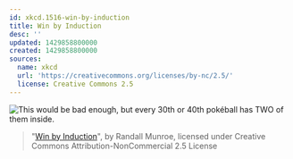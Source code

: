 ```yaml
---
id: xkcd.1516-win-by-induction
title: Win by Induction
desc: ''
updated: 1429858800000
created: 1429858800000
sources:
  name: xkcd
  url: 'https://creativecommons.org/licenses/by-nc/2.5/'
  license: Creative Commons 2.5
---
```

![This would be bad enough, but every 30th or 40th pokéball has TWO of them inside.](https://imgs.xkcd.com/comics/win_by_induction.png)
> "[Win by Induction](https://xkcd.com/1516/)", by Randall Munroe, licensed under Creative Commons Attribution-NonCommercial 2.5 License
